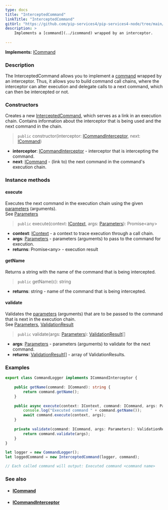 ```yaml
---
type: docs
title: "InterceptedCommand"
linkTitle: "InterceptedCommand"
gitUrl: "https://github.com/pip-services4/pip-services4-node/tree/main/pip-services4-rpc-node"
description: > 
    Implements a [command](../icommand) wrapped by an interceptor.
    
---
```


**Implements:** [ICommand](../icommand)

### Description

The InterceptedCommand allows you  to implement a [command](../icommand) wrapped by an interceptor. Thus, it allows you to build command call chains, where the interceptor can alter execution and delegate calls to a next command, which can then be intercepted or not.

### Constructors
Creates a new [InterceptedCommand](), which serves as a link in an execution chain. Contains information 
about the interceptor that is being used and the next command in the chain.

> `public` constructor(interceptor: [ICommandInterceptor](../icommand_interceptor), next: [ICommand](../icommand))

- **interceptor**: [ICommandInterceptor](../icommand_interceptor) - interceptor that is intercepting the command.
- **next**: [ICommand](../icommand) - (link to) the next command in the command's execution chain.

### Instance methods

#### execute
Executes the next command in the execution chain using the given [parameters](../../../components/exec/parameters) (arguments).  
See [Parameters](../../../components/exec/parameters)

> `public` execute(context: [IContext](../../../components/context/icontext), args: [Parameters](../../../components/exec/parameters)): Promise\<any\>

- **context**: [IContext](../../../components/context/icontext) - a context to trace execution through a call chain.
- **args**: [Parameters](../../../components/exec/parameters) - parameters (arguments) to pass to the command for execution.
- **returns**: Promise\<any\> - execution result

#### getName
Returns a string with the name of the command that is being intercepted.

> `public` getName(c): string

- **returns**: string - name of the command that is being intercepted.


#### validate
Validates the [parameters](../../../components/exec/parameters) (arguments) that are to be passed to the command that is next 
in the execution chain.  
See [Parameters](../../../components/exec/parameters), [ValidationResult](../../validate/validation_result)

> `public` validate(args: [Parameters](../../../components/exec/parameters)): [ValidationResult](../../../data/validate/validation_result)[]

- **args**: [Parameters](../../../components/exec/parameters) - parameters (arguments) to validate for the next command.
- **returns**: [ValidationResult](../../../data/validate/validation_result)[] - array of ValidationResults.

### Examples

```typescript
export class CommandLogger implements ICommandInterceptor {       
        
    public getName(command: ICommand): string {
        return command.getName();
    }
          
    public async execute(context: IContext, command: ICommand, args: Parameters): Promise\<any\> {
        console.log("Executed command " + command.getName());
        await command.execute(context, args);
    }
          
    private validate(command: ICommand, args: Parameters): ValidationResult[] {
        return command.validate(args);
    }
}
   
let logger = new CommandLogger();
let loggedCommand = new InterceptedCommand(logger, command); 

// Each called command will output: Executed command <command name>

```

### See also
- #### [ICommand](../icommand)
- #### [ICommandInterceptor](../icommand_interceptor)

